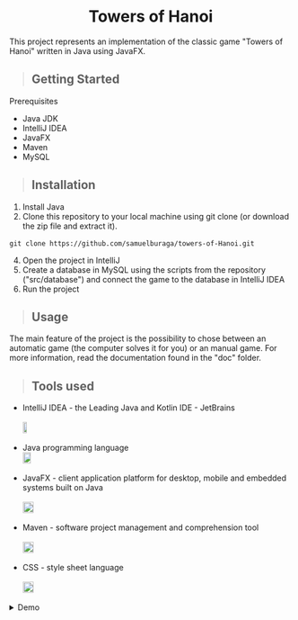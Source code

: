 <h1 align = "center"> Towers of Hanoi </h1>

This project represents an implementation of the classic game "Towers of Hanoi"
written in Java using JavaFX.

> ## Getting Started

Prerequisites

- Java JDK
- IntelliJ IDEA
- JavaFX
- Maven
- MySQL

> ## Installation

1. Install Java
2. Clone this repository to your local machine using git clone (or download the zip file and extract it).

```shell
git clone https://github.com/samuelburaga/towers-of-Hanoi.git
```

4. Open the project in IntelliJ
5. Create a database in MySQL using the scripts from the repository ("src/database") and connect the game to the database in IntelliJ IDEA
6. Run the project

> ## Usage

The main feature of the project is the possibility to chose between an automatic game (the computer solves it for you) or an manual game.
For more information, read the documentation found in the "doc" folder.

> ## Tools used

- IntelliJ IDEA - the Leading Java and Kotlin IDE - JetBrains
  <br clear = "all">
  <br><img src = "https://upload.wikimedia.org/wikipedia/commons/thumb/9/9c/IntelliJ_IDEA_Icon.svg/1200px-IntelliJ_IDEA_Icon.svg.png" width = "12%" height = "12%">

- Java programming language
  <br clear = "all">
  <img src = "https://brandslogos.com/wp-content/uploads/images/large/java-logo-1.png" width = "17%" height = "17%">

- JavaFX - client application platform for desktop, mobile and embedded systems built on Java
  <br clear = "all">
  <br><img src = "https://upload.wikimedia.org/wikipedia/en/c/cc/JavaFX_Logo.png" width = "20%" height = "20%">

- Maven - software project management and comprehension tool
  <br clear = "all">
  <br><img src = "https://upload.wikimedia.org/wikipedia/commons/thumb/5/52/Apache_Maven_logo.svg/2560px-Apache_Maven_logo.svg.png" width = "20%" height = "20%">

- CSS - style sheet language
  <br clear = "all">
  <br><img src = "https://cdn.freebiesupply.com/logos/large/2x/css3-logo-png-transparent.png" width = "20%" height = "20%">

<details>

<summary>Demo</summary>

![Menu window](res/menu_window.png)
![Manual game window](res/manual_game_window.png)
![Automatic game window](res/automatic_game_window.png)
![Options window](res/options_window.png)

![Statistics window](res/statistics_window.png)

![Settings window](res/settings_window.png)

</details>
